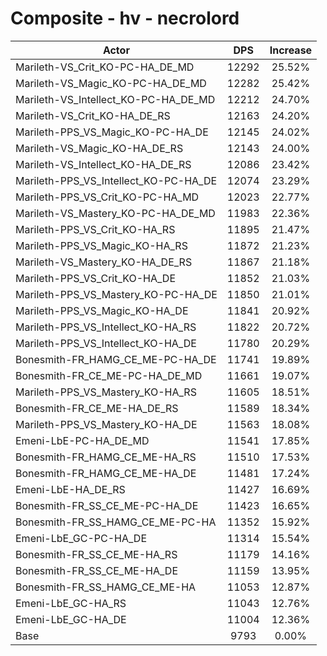 # Composite - hv - necrolord
| Actor | DPS | Increase |
|---|:---:|:---:|
|Marileth-VS_Crit_KO-PC-HA_DE_MD|12292|25.52%|
|Marileth-VS_Magic_KO-PC-HA_DE_MD|12282|25.42%|
|Marileth-VS_Intellect_KO-PC-HA_DE_MD|12212|24.70%|
|Marileth-VS_Crit_KO-HA_DE_RS|12163|24.20%|
|Marileth-PPS_VS_Magic_KO-PC-HA_DE|12145|24.02%|
|Marileth-VS_Magic_KO-HA_DE_RS|12143|24.00%|
|Marileth-VS_Intellect_KO-HA_DE_RS|12086|23.42%|
|Marileth-PPS_VS_Intellect_KO-PC-HA_DE|12074|23.29%|
|Marileth-PPS_VS_Crit_KO-PC-HA_MD|12023|22.77%|
|Marileth-VS_Mastery_KO-PC-HA_DE_MD|11983|22.36%|
|Marileth-PPS_VS_Crit_KO-HA_RS|11895|21.47%|
|Marileth-PPS_VS_Magic_KO-HA_RS|11872|21.23%|
|Marileth-VS_Mastery_KO-HA_DE_RS|11867|21.18%|
|Marileth-PPS_VS_Crit_KO-HA_DE|11852|21.03%|
|Marileth-PPS_VS_Mastery_KO-PC-HA_DE|11850|21.01%|
|Marileth-PPS_VS_Magic_KO-HA_DE|11841|20.92%|
|Marileth-PPS_VS_Intellect_KO-HA_RS|11822|20.72%|
|Marileth-PPS_VS_Intellect_KO-HA_DE|11780|20.29%|
|Bonesmith-FR_HAMG_CE_ME-PC-HA_DE|11741|19.89%|
|Bonesmith-FR_CE_ME-PC-HA_DE_MD|11661|19.07%|
|Marileth-PPS_VS_Mastery_KO-HA_RS|11605|18.51%|
|Bonesmith-FR_CE_ME-HA_DE_RS|11589|18.34%|
|Marileth-PPS_VS_Mastery_KO-HA_DE|11563|18.08%|
|Emeni-LbE-PC-HA_DE_MD|11541|17.85%|
|Bonesmith-FR_HAMG_CE_ME-HA_RS|11510|17.53%|
|Bonesmith-FR_HAMG_CE_ME-HA_DE|11481|17.24%|
|Emeni-LbE-HA_DE_RS|11427|16.69%|
|Bonesmith-FR_SS_CE_ME-PC-HA_DE|11423|16.65%|
|Bonesmith-FR_SS_HAMG_CE_ME-PC-HA|11352|15.92%|
|Emeni-LbE_GC-PC-HA_DE|11314|15.54%|
|Bonesmith-FR_SS_CE_ME-HA_RS|11179|14.16%|
|Bonesmith-FR_SS_CE_ME-HA_DE|11159|13.95%|
|Bonesmith-FR_SS_HAMG_CE_ME-HA|11053|12.87%|
|Emeni-LbE_GC-HA_RS|11043|12.76%|
|Emeni-LbE_GC-HA_DE|11004|12.36%|
|Base|9793|0.00%|
